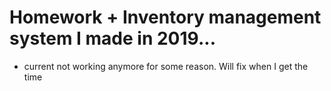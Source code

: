 # Homework + Inventory management system I made in 2019...
* current not working anymore for some reason. Will fix when I get the time
